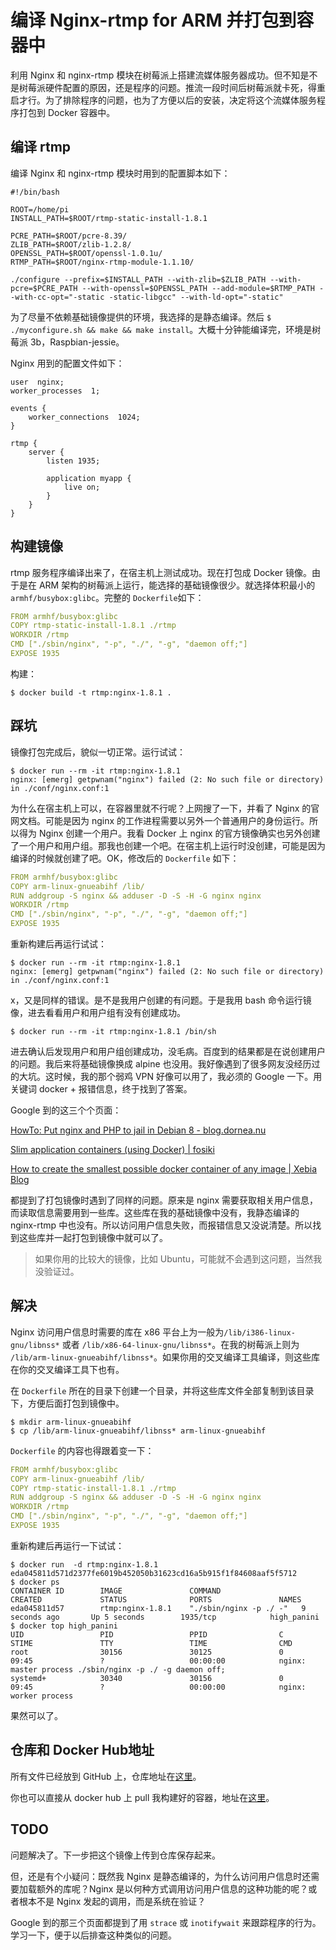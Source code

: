# 编译 Nginx-rtmp for ARM 并打包到容器中

利用 Nginx 和 nginx-rtmp 模块在树莓派上搭建流媒体服务器成功。但不知是不是树莓派硬件配置的原因，还是程序的问题。推流一段时间后树莓派就卡死，得重启才行。为了排除程序的问题，也为了方便以后的安装，决定将这个流媒体服务程序打包到 Docker 容器中。

## 编译 rtmp

编译 Nginx 和 nginx-rtmp 模块时用到的配置脚本如下：

```shell
#!/bin/bash

ROOT=/home/pi
INSTALL_PATH=$ROOT/rtmp-static-install-1.8.1

PCRE_PATH=$ROOT/pcre-8.39/
ZLIB_PATH=$ROOT/zlib-1.2.8/
OPENSSL_PATH=$ROOT/openssl-1.0.1u/
RTMP_PATH=$ROOT/nginx-rtmp-module-1.1.10/

./configure --prefix=$INSTALL_PATH --with-zlib=$ZLIB_PATH --with-pcre=$PCRE_PATH --with-openssl=$OPENSSL_PATH --add-module=$RTMP_PATH --with-cc-opt="-static -static-libgcc" --with-ld-opt="-static"
```

为了尽量不依赖基础镜像提供的环境，我选择的是静态编译。然后 `$ ./myconfigure.sh && make && make install`。大概十分钟能编译完，环境是树莓派 3b，Raspbian-jessie。

Nginx 用到的配置文件如下：

```
user  nginx;
worker_processes  1;

events {
    worker_connections  1024;
}

rtmp {
    server {
        listen 1935;

        application myapp {
            live on;
        }
    }
}
```

## 构建镜像

rtmp 服务程序编译出来了，在宿主机上测试成功。现在打包成 Docker 镜像。由于是在 ARM 架构的树莓派上运行，能选择的基础镜像很少。就选择体积最小的 `armhf/busybox:glibc`。完整的 `Dockerfile`如下：

```yaml
FROM armhf/busybox:glibc
COPY rtmp-static-install-1.8.1 ./rtmp
WORKDIR /rtmp
CMD ["./sbin/nginx", "-p", "./", "-g", "daemon off;"]
EXPOSE 1935
```

构建：

```shell
$ docker build -t rtmp:nginx-1.8.1 .
```

## 踩坑

镜像打包完成后，貌似一切正常。运行试试：

```shell
$ docker run --rm -it rtmp:nginx-1.8.1
nginx: [emerg] getpwnam("nginx") failed (2: No such file or directory) in ./conf/nginx.conf:1
```

为什么在宿主机上可以，在容器里就不行呢？上网搜了一下，并看了 Nginx 的官网文档。可能是因为 nginx 的工作进程需要以另外一个普通用户的身份运行。所以得为 Nginx 创建一个用户。我看 Docker 上 nginx 的官方镜像确实也另外创建了一个用户和用户组。那我也创建一个吧。在宿主机上运行时没创建，可能是因为编译的时候就创建了吧。OK，修改后的 `Dockerfile` 如下：

```yaml
FROM armhf/busybox:glibc
COPY arm-linux-gnueabihf /lib/
RUN addgroup -S nginx && adduser -D -S -H -G nginx nginx
WORKDIR /rtmp
CMD ["./sbin/nginx", "-p", "./", "-g", "daemon off;"]
EXPOSE 1935
```

重新构建后再运行试试：

```shell
$ docker run --rm -it rtmp:nginx-1.8.1
nginx: [emerg] getpwnam("nginx") failed (2: No such file or directory) in ./conf/nginx.conf:1
```

x，又是同样的错误。是不是我用户创建的有问题。于是我用 bash 命令运行镜像，进去看看用户和用户组有没有创建成功。

```shell
$ docker run --rm -it rtmp:nginx-1.8.1 /bin/sh
```

进去确认后发现用户和用户组创建成功，没毛病。百度到的结果都是在说创建用户的问题。我后来将基础镜像换成 alpine 也没用。我好像遇到了很多网友没经历过的大坑。这时候，我的那个弱鸡 VPN 好像可以用了，我必须的 Google 一下。用关键词 docker + 报错信息，终于找到了答案。

Google 到的这三个个页面：

[HowTo: Put nginx and PHP to jail in Debian 8 - blog.dornea.nu](http://blog.dornea.nu/2016/01/15/howto-put-nginx-and-php-to-jail-in-debian-8/)

[Slim application containers (using Docker) | fosiki](http://fosiki.com/blog/2015/04/28/slim-application-containers-using-docker/)

[How to create the smallest possible docker container of any image | Xebia Blog]( http://blog.xebia.com/how-to-create-the-smallest-possible-docker-container-of-any-image/)

都提到了打包镜像时遇到了同样的问题。原来是 nginx 需要获取相关用户信息，而读取信息需要用到一些库。这些库在我的基础镜像中没有，我静态编译的 nginx-rtmp 中也没有。所以访问用户信息失败，而报错信息又没说清楚。所以找到这些库并一起打包到镜像中就可以了。

>   如果你用的比较大的镜像，比如 Ubuntu，可能就不会遇到这问题，当然我没验证过。

## 解决

Nginx 访问用户信息时需要的库在 x86 平台上为一般为`/lib/i386-linux-gnu/libnss*` 或者 `/lib/x86-64-linux-gnu/libnss*`。在我的树莓派上则为 `/lib/arm-linux-gnueabihf/libnss*`。如果你用的交叉编译工具编译，则这些库在你的交叉编译工具下也有。

在 `Dockerfile` 所在的目录下创建一个目录，并将这些库文件全部复制到该目录下，方便后面打包到镜像中。

```shell
$ mkdir arm-linux-gnueabihf
$ cp /lib/arm-linux-gnueabihf/libnss* arm-linux-gnueabihf
```

`Dockerfile` 的内容也得跟着变一下：

```yaml
FROM armhf/busybox:glibc
COPY arm-linux-gnueabihf /lib/
COPY rtmp-static-install-1.8.1 ./rtmp
RUN addgroup -S nginx && adduser -D -S -H -G nginx nginx
WORKDIR /rtmp
CMD ["./sbin/nginx", "-p", "./", "-g", "daemon off;"]
EXPOSE 1935
```

重新构建后再运行一下试试：

```shell
$ docker run  -d rtmp:nginx-1.8.1
eda045811d571d2377fe6019b452050b31623cd16a5b915f1f84608aaf5f5712
$ docker ps
CONTAINER ID        IMAGE               COMMAND                  CREATED             STATUS              PORTS               NAMES
eda045811d57        rtmp:nginx-1.8.1    "./sbin/nginx -p ./ -"   9 seconds ago       Up 5 seconds        1935/tcp            high_panini
$ docker top high_panini
UID                 PID                 PPID                C                   STIME               TTY                 TIME                CMD
root                30156               30125               0                   09:45               ?                   00:00:00            nginx: master process ./sbin/nginx -p ./ -g daemon off;
systemd+            30340               30156               0                   09:45               ?                   00:00:00            nginx: worker process
```

果然可以了。

## 仓库和 Docker Hub地址

所有文件已经放到 GitHub 上，仓库地址在[这里](https://github.com/shimachao/Nginx-rtmp-for-ARM-1.8.1)。

你也可以直接从 docker hub 上 pull 我构建好的容器，地址在[这里](https://hub.docker.com/r/shimachao/rtmp-for-arm/)。

## TODO

问题解决了。下一步把这个镜像上传到仓库保存起来。

但，还是有个小疑问：既然我 Nginx 是静态编译的，为什么访问用户信息时还需要加载额外的库呢？Nginx 是以何种方式调用访问用户信息的这种功能的呢？或者根本不是 Nginx 发起的调用，而是系统在验证？

Google 到的那三个页面都提到了用 `strace` 或 `inotifywait` 来跟踪程序的行为。学习一下，便于以后排查这种类似的问题。